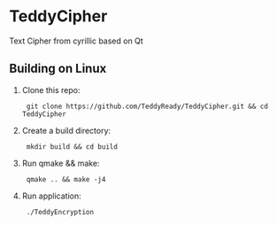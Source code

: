 # TeddyCipher
Text Cipher from cyrillic based on Qt
## Building on Linux
1. Clone this repo:

        git clone https://github.com/TeddyReady/TeddyCipher.git && cd TeddyCipher

2. Create a build directory:

        mkdir build && cd build

3. Run qmake && make:

        qmake .. && make -j4
        
4. Run application:
    
        ./TeddyEncryption 
